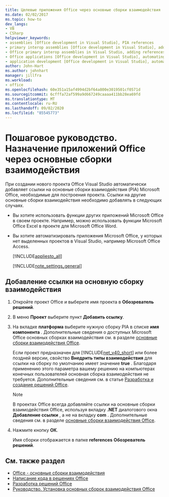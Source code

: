 ```yaml
---
title: Целевые приложения Office через основные сборки взаимодействия
ms.date: 02/02/2017
ms.topic: how-to
dev_langs:
- VB
- CSharp
helpviewer_keywords:
- assemblies [Office development in Visual Studio], PIA references
- primary interop assemblies [Office development in Visual Studio], adding references to
- Office primary interop assemblies in Visual Studio, adding references to
- Office applications [Office development in Visual Studio], automating
- application development [Office development in Visual Studio], automating
author: John-Hart
ms.author: johnhart
manager: jillfra
ms.workload:
- office
ms.openlocfilehash: 60e351a15af4994d2bf64a800e3019501cf0571d
ms.sourcegitcommit: 6cfffa72af599a9d667249caaaa411bb28ea69fd
ms.translationtype: MT
ms.contentlocale: ru-RU
ms.lasthandoff: 09/02/2020
ms.locfileid: "85545773"
---
```

# <a name="how-to-target-office-applications-through-primary-interop-assemblies"></a>Пошаговое руководство. Назначение приложений Office через основные сборки взаимодействия
  При создании нового проекта Office Visual Studio автоматически добавляет ссылки на основные сборки взаимодействия (PIA) Microsoft Office, необходимые для построения проекта. Ссылки на другие основные сборки взаимодействия необходимо добавлять в следующих случаях.

- Вы хотите использовать функции других приложений Microsoft Office в своем проекте. Например, можно использовать функции Microsoft Office Excel в проекте для Microsoft Office Word.

- Вы хотите автоматизировать приложения Microsoft Office, у которых нет выделенных проектов в Visual Studio, например Microsoft Office Access.

  [!INCLUDE[appliesto_all](../vsto/includes/appliesto-all-md.md)]

  [!INCLUDE[note_settings_general](../sharepoint/includes/note-settings-general-md.md)]

## <a name="to-add-a-reference-to-a-primary-interop-assembly"></a>Добавление ссылки на основную сборку взаимодействия

1. Откройте проект Office и выберите имя проекта в **Обозреватель решений**.

2. В меню **Проект** выберите пункт **Добавить ссылку**.

3. На вкладке **платформа** выберите нужную сборку PIA в списке **имя компонента** . Дополнительные сведения о доступных Microsoft Office основных сборках взаимодействия см. в разделе [основные сборки взаимодействия Office](../vsto/office-primary-interop-assemblies.md).

     Если проект предназначен для [!INCLUDE[net_v40_short](../sharepoint/includes/net-v40-short-md.md)] или более поздней версии, свойство **Внедрить типы взаимодействия** для ссылки на сборку по умолчанию имеет значение **true** . Благодаря применению этого параметра вашему решению на компьютерах конечных пользователей основная сборка взаимодействия не требуется. Дополнительные сведения см. в статье [Разработка и создание решений Office](../vsto/designing-and-creating-office-solutions.md).

    > [!NOTE]
    > В проектах Office всегда добавляйте ссылки на основные сборки взаимодействия Office, используя вкладку **.NET** диалогового окна **Добавление ссылки** , а не на вкладку **com** . Дополнительные сведения см. в разделе [основные сборки взаимодействия Office](../vsto/office-primary-interop-assemblies.md).

4. Нажмите кнопку **ОК**.

     Имя сборки отображается в папке **references** **Обозреватель решений**.

## <a name="see-also"></a>См. также раздел
- [Office - основные сборки взаимодействия](../vsto/office-primary-interop-assemblies.md)
- [Написание кода в решениях Office](../vsto/writing-code-in-office-solutions.md)
- [Разработка решений Office](../vsto/developing-office-solutions.md)
- [Руководство. Установка основных сборок взаимодействия Office](../vsto/how-to-install-office-primary-interop-assemblies.md)
